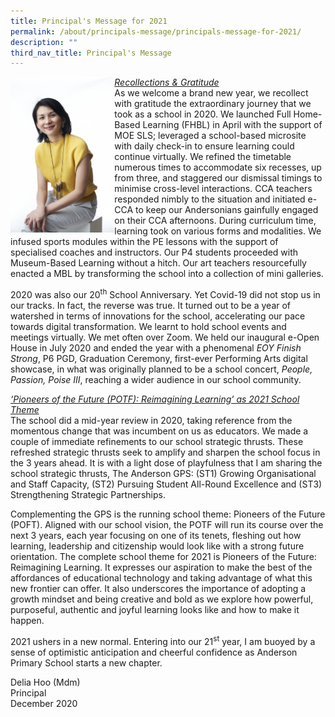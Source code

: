 ```yaml
---
title: Principal's Message for 2021
permalink: /about/principals-message/principals-message-for-2021/
description: ""
third_nav_title: Principal's Message
---
```


<img style="width: 33%;" src="/images/Anderson201501.jpg" align = "left" />
<p><u><em>Recollections &amp; Gratitude<br /></em></u>As we welcome a brand new year, we recollect with gratitude the extraordinary journey that we took as a school in 2020. We launched Full Home-Based Learning (FHBL) in April with the support of MOE SLS; leveraged a school-based microsite with daily check-in to ensure learning could continue virtually. We refined the timetable numerous times to accommodate six recesses, up from three, and staggered our dismissal timings to minimise cross-level interactions. CCA teachers responded nimbly to the situation and initiated e-CCA to keep our Andersonians gainfully engaged on their CCA afternoons. During curriculum time, learning took on various forms and modalities. We infused sports modules within the PE lessons with the support of specialised coaches and instructors. Our P4 students proceeded with Museum-Based Learning without a hitch. Our art teachers resourcefully enacted a MBL by transforming the school into a collection of mini galleries.</p>
<p>2020 was also our 20<sup>th</sup>&nbsp;School Anniversary. Yet Covid-19 did not stop us in our tracks. In fact, the reverse was true. It turned out to be a year of watershed in terms of innovations for the school, accelerating our pace towards digital transformation. We learnt to hold school events and meetings virtually. We met often over Zoom. We held our inaugural e-Open House in July 2020 and ended the year with a phenomenal&nbsp;<em>EOY Finish Strong</em>, P6 PGD, Graduation Ceremony, first-ever Performing Arts digital showcase, in what was originally planned to be a school concert,&nbsp;<em>People, Passion, Poise III</em>, reaching a wider audience in our school community.</p>
<p><u><em>&lsquo;Pioneers of the Future (POTF): Reimagining Learning&rsquo; as 2021 School Theme<br /></em></u>The school did a mid-year review in 2020, taking reference from the momentous change that was incumbent on us as educators. We made a couple of immediate refinements to our school strategic thrusts. These refreshed strategic thrusts seek to amplify and sharpen the school focus in the 3 years ahead. It is with a light dose of playfulness that I am sharing the school strategic thrusts, The Anderson GPS: (ST1) Growing Organisational and Staff Capacity, (ST2) Pursuing Student All-Round Excellence and (ST3) Strengthening Strategic Partnerships.</p>
<p>Complementing the GPS is the running school theme: Pioneers of the Future (POFT). Aligned with our school vision, the POTF will run its course over the next 3 years, each year focusing on one of its tenets, fleshing out how learning, leadership and citizenship would look like with a strong future orientation. The complete school theme for 2021 is Pioneers of the Future: Reimagining Learning. It expresses our aspiration to make the best of the affordances of educational technology and taking advantage of what this new frontier can offer. It also underscores the importance of adopting a growth mindset and being creative and bold as we explore how powerful, purposeful, authentic and joyful learning looks like and how to make it happen.</p>
<p>2021 ushers in a new normal. Entering into our 21<sup>st</sup>&nbsp;year, I am buoyed by a sense of optimistic anticipation and cheerful confidence as Anderson Primary School starts a new chapter.</p>
<p>Delia Hoo (Mdm)<br />Principal<br />December 2020</p>